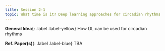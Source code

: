 ```yaml
---
title: Session 2-1
topic: What time is it? Deep learning approaches for circadian rhythms
---
```




**General Idea**{: .label .label-yellow}
How DL can be used for circadian rhythms

**Ref. Paper(s)**{: .label .label-blue}
TBA
